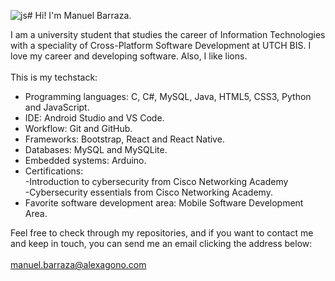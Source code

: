 ![js](https://github.com/alexmanuel2103/alexmanuel2103/assets/80539239/8b25ac2f-971f-4b5e-b308-d1f8af1d9fb6)# Hi! I'm Manuel Barraza.

I am a university student that studies the career of Information Technologies with a speciality of Cross-Platform Software Development at UTCH BIS. I love my career and developing software. Also, I like lions.
<br>
<br>
This is my techstack:
<br>
* Programming languages: C, C#, MySQL, Java, HTML5, CSS3, Python and JavaScript.
* IDE: Android Studio and VS Code.
* Workflow: Git and GitHub.
* Frameworks: Bootstrap, React and React Native.
* Databases: MySQL and MySQLite.
* Embedded systems: Arduino.
* Certifications:<br>-Introduction to cybersecurity from Cisco Networking Academy <br>-Cybersecurity essentials from Cisco Networking Academy.
* Favorite software development area: Mobile Software Development Area.


Feel free to check through my repositories, and if you want to contact me and keep in touch, you can send me an email clicking the address below:
<br>
<br>
<mailto>manuel.barraza@alexagono.com
